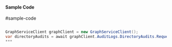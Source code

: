#### Sample Code
#sample-code 

```C#

GraphServiceClient graphClient = new GraphServiceClient();
var directoryAudits = await graphClient.AuditLogs.DirectoryAudits.Request().GetAsync();
*** 

```
